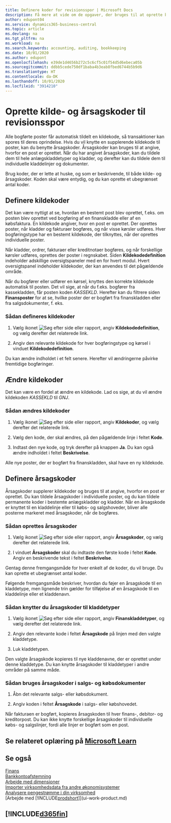 ```yaml
---
title: Definere koder for revisionsspor | Microsoft Docs
description: Få mere at vide om de opgaver, der bruges til at oprette kilde- og årsagskoder, som du kan bruge til at spore revisionsspor.
author: edupont04
ms.service: dynamics365-business-central
ms.topic: article
ms.devlang: na
ms.tgt_pltfrm: na
ms.workload: na
ms.search.keywords: accounting, auditing, bookkeeping
ms.date: 10/01/2020
ms.author: edupont
ms.openlocfilehash: e39de1d4656b272c5c6cf5c01f54d5d6ebeca05b
ms.sourcegitcommit: ddbb5cede750df1baba4b3eab8fbed6744b5b9d6
ms.translationtype: HT
ms.contentlocale: da-DK
ms.lasthandoff: 10/01/2020
ms.locfileid: "3914210"
---
```

# <a name="setting-up-source-codes-and-reason-codes-for-audit-trails"></a>Oprette kilde- og årsagskoder til revisionsspor

Alle bogførte poster får automatisk tildelt en kildekode, så transaktioner kan spores til deres oprindelse. Hvis du vil knytte en supplerende kildekode til poster, kan du benytte årsagskoder. Årsagskoder kan bruges til at angive, hvorfor en post er oprettet. Når du har angivet årsagskoder, kan du tildele dem til hele anlægskladdetyper og kladder, og derefter kan du tildele dem til individuelle kladdelinjer og dokumenter.  

Brug koder, der er lette at huske, og som er beskrivende, til både kilde- og årsagskoder. Koden skal være entydig, og du kan oprette et ubegrænset antal koder.

## <a name="define-source-codes"></a>Definere kildekoder

Det kan være nyttigt at se, hvordan en bestemt post blev oprettet, f.eks. om posten blev oprettet ved bogføring af en finanskladde eller af en købsfaktura. En kildekode angiver, hvor en post er oprettet. Der oprettes poster, når kladder og fakturaer bogføres, og når visse kørsler udføres. Hver bogføringstype har en bestemt kildekode, der tilknyttes, når der oprettes individuelle poster.  

Når kladder, ordrer, fakturaer eller kreditnotaer bogføres, og når forskellige kørsler udføres, oprettes der poster i regnskabet. Siden **Kildekodedefinition** indeholder adskillige oversigtspaneler med en for hvert modul. Hvert oversigtspanel indeholder kildekoder, der kan anvendes til det pågældende område.

Når du bogfører eller udfører en kørsel, knyttes den korrekte kildekode automatisk til posten. Det vil sige, at når du f.eks. bogfører fra kassekladden, får posten koden *KASSEKLD*. Herefter kan du filtrere siden **Finansposter** for at se, hvilke poster der er bogført fra finanskladden eller fra salgsdokumenter, f. eks.

### <a name="to-define-source-codes"></a>Sådan defineres kildekoder

1. Vælg ikonet ![Søg efter side eller rapport](media/ui-search/search_small.png "Ikonet Søg efter side eller rapport"), angiv **Kildekodedefinition**, og vælg derefter det relaterede link.  

2. Angiv den relevante kildekode for hver bogføringstype og kørsel i vinduet **Kildekodedefinition**.  

Du kan ændre indholdet i et felt senere. Herefter vil ændringerne påvirke fremtidige bogføringer.

## <a name="change-source-codes"></a>Ændre kildekoder

Det kan være en fordel at ændre en kildekode. Lad os sige, at du vil ændre kildekoden *KASSEKLD* til *GNJ*.

### <a name="to-change-source-codes"></a>Sådan ændres kildekoder

1. Vælg ikonet ![Søg efter side eller rapport](media/ui-search/search_small.png "Ikonet Søg efter side eller rapport"), angiv **Kildekoder**, og vælg derefter det relaterede link.

2. Vælg den kode, der skal ændres, på den pågældende linje i feltet **Kode**.

3. Indtast den nye kode, og tryk derefter på knappen **Ja**. Du kan også ændre indholdet i feltet **Beskrivelse**.

Alle nye poster, der er bogført fra finanskladden, skal have en ny kildekode.

## <a name="define-reason-codes"></a>Definere årsagskoder

Årsagskoder supplerer kildekoder og bruges til at angive, hvorfor en post er oprettet. Du kan tildele årsagskoder i individuelle poster, og du kan tildele permanente koder i bestemte anlægskladder og kladder. Når en årsagskode er knyttet til en kladdelinje eller til købs- og salgshoveder, bliver alle posterne markeret med årsagskoder, når de bogføres.  

### <a name="to-set-up-reason-codes"></a>Sådan oprettes årsagskoder

1. Vælg ikonet ![Søg efter side eller rapport](media/ui-search/search_small.png "Ikonet Søg efter side eller rapport"), angiv **Årsagskoder**, og vælg derefter det relaterede link.

2. I vinduet **Årsagskoder** skal du indtaste den første kode i feltet **Kode**. Angiv en beskrivende tekst i feltet **Beskrivelse**.

Gentag denne fremgangsmåde for hver enkelt af de koder, du vil bruge. Du kan oprette et ubegrænset antal koder.

Følgende fremgangsmåde beskriver, hvordan du føjer en årsagskode til en kladdetype, men lignende trin gælder for tilføjelse af en årsagskode til en kladdelinje eller et kladdenavn.  

### <a name="to-assign-reason-codes-to-journal-templates"></a>Sådan knytter du årsagskoder til kladdetyper

1. Vælg ikonet ![Søg efter side eller rapport](media/ui-search/search_small.png "Ikonet Søg efter side eller rapport"), angiv **Finanskladdetyper**, og vælg derefter det relaterede link.

2. Angiv den relevante kode i feltet **Årsagskode** på linjen med den valgte kladdetype.

3. Luk kladdetypen.

Den valgte årsagskode kopieres til nye kladdenavne, der er oprettet under denne kladdetype. Du kan knytte årsagskoder til kladdetyper i andre områder på samme måde.

### <a name="to-use-reason-codes-on-sales-and-purchase-documents"></a>Sådan bruges årsagskoder i salgs- og købsdokumenter

1. Åbn det relevante salgs- eller købsdokument.

2. Angiv koden i feltet **Årsagskode** i salgs- eller købshovedet.

Når fakturaen er bogført, kopieres årsagskoden til hver finans-, debitor- og kreditorpost. Du kan ikke knytte forskellige årsagskoder til individuelle købs- og salgslinjer, fordi alle linjer er bogført som en post.

## <a name="see-related-training-at-microsoft-learn"></a>Se relateret oplæring på [Microsoft Learn](/learn/paths/set-up-financial-management-dynamics-365-business-central/)

## <a name="see-also"></a>Se også

[Finans](finance.md)  
[Bankkontoafstemning](bank-manage-bank-accounts.md)  
[Arbejde med dimensioner](finance-dimensions.md)  
[Importer virksomhedsdata fra andre økonomisystemer](across-import-data-configuration-packages.md)  
[Analysere pengestrømme i din virksomhed](finance-analyze-cash-flow.md)  
[Arbejde med [!INCLUDE[prodshort](includes/prodshort.md)]](ui-work-product.md)  

## [!INCLUDE[d365fin](includes/free_trial_md.md)]  
